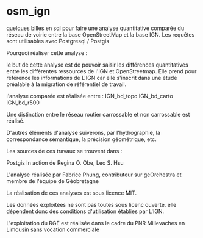 osm_ign
=======

quelques billes en sql pour faire une analyse quantitative comparée du réseau de voirie entre la base OpenStreetMap et la base IGN. 
Les requêtes sont utilisables avec Postgresql / Postgis


Pourquoi réaliser cette analyse :

le but de cette analyse est de pouvoir saisir les différences quantitatives entre les différentes ressources de l'IGN et 
OpenStreetmap.
Elle prend pour référence les informations de L'IGN car elle s'inscrit dans une étude préalable à la migration 
de référentiel de travail. 


l'analyse comparée est réalisée entre :
IGN_bd_topo
IGN_bd_carto
IGN_bd_r500

Une distinction entre le réseau routier carrossable et non carrossable est réalisé. 

D'autres éléments d'analyse suiverons, par l'hydrographie, la correspondance sémantique, la précision géométrique, etc.


Les sources de ces travaux se trouvent dans :

Postgis In action de Regina O. Obe, Leo S. Hsu

L'analyse réalisée par Fabrice Phung, contributeur sur geOrchestra et membre de l'équipe de Géobretagne


La réalisation de ces analyses est sous licence MIT. 

Les données exploitées ne sont pas toutes sous licenc ouverte. elle dépendent donc des conditions d'utilisation 
établies par L'IGN.

L'exploitation du RGE est réalisée dans le cadre du PNR Millevaches en Limousin sans vocation commerciale
